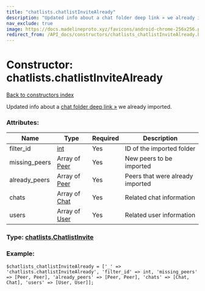 ```yaml
---
title: "chatlists.chatlistInviteAlready"
description: "Updated info about a chat folder deep link » we already imported."
nav_exclude: true
image: https://docs.madelineproto.xyz/favicons/android-chrome-256x256.png
redirect_from: /API_docs/constructors/chatlists_chatlistInviteAlready.html
---
```

# Constructor: chatlists.chatlistInviteAlready  
[Back to constructors index](/API_docs/constructors/index.html)



Updated info about a [chat folder deep link »](https://core.telegram.org/api/links#chat-folder-links) we already imported.

### Attributes:

| Name     |    Type       | Required | Description |
|----------|---------------|----------|-------------|
|filter\_id|[int](/API_docs/types/int.html) | Yes|ID of the imported folder|
|missing\_peers|Array of [Peer](/API_docs/types/Peer.html) | Yes|New peers to be imported|
|already\_peers|Array of [Peer](/API_docs/types/Peer.html) | Yes|Peers that were already imported|
|chats|Array of [Chat](/API_docs/types/Chat.html) | Yes|Related chat information|
|users|Array of [User](/API_docs/types/User.html) | Yes|Related user information|



### Type: [chatlists.ChatlistInvite](/API_docs/types/chatlists.ChatlistInvite.html)


### Example:

```
$chatlists_chatlistInviteAlready = ['_' => 'chatlists.chatlistInviteAlready', 'filter_id' => int, 'missing_peers' => [Peer, Peer], 'already_peers' => [Peer, Peer], 'chats' => [Chat, Chat], 'users' => [User, User]];
```  
